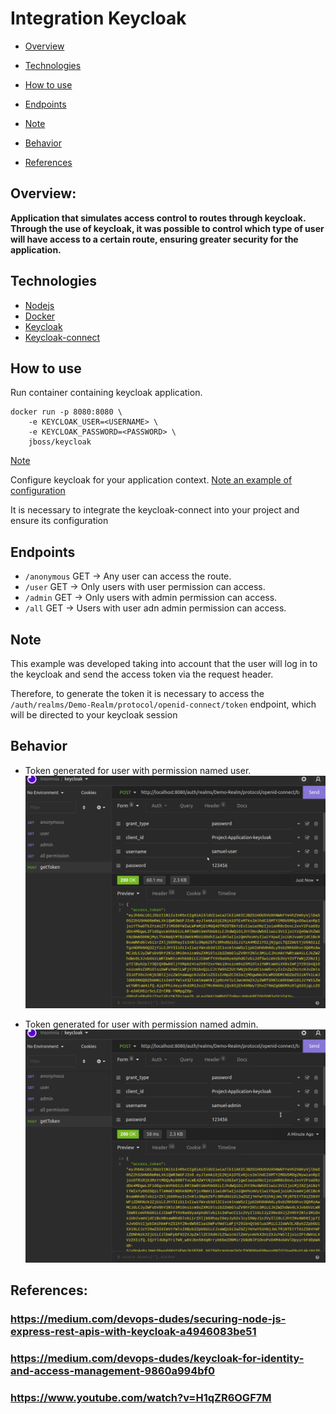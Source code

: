 # Integration Keycloak

* [Overview](#overview)

* [Technologies](#technologies)

* [How to use](#How-to-use)

* [Endpoints](#endpoints)

* [Note](#note)

* [Behavior](#behavior)

* [References](#references)

## Overview:
<strong>
Application that simulates access control to routes through keycloak.
Through the use of keycloak, it was possible to control which type of user will have access to a certain route, ensuring greater security for the application.
</strong>

## Technologies

* [Nodejs](https://nodejs.org/en/)
* [Docker](https://www.docker.com/)
* [Keycloak](https://www.keycloak.org/)
* [Keycloak-connect](https://www.npmjs.com/package/keycloak-connect)
## How to use

Run container containing keycloak application.

```
docker run -p 8080:8080 \
    -e KEYCLOAK_USER=<USERNAME> \
    -e KEYCLOAK_PASSWORD=<PASSWORD> \
    jboss/keycloak
```
[Note](https://medium.com/devops-dudes/keycloak-for-identity-and-access-management-9860a994bf0)

Configure keycloak for your application context.
[Note an example of configuration](https://medium.com/devops-dudes/securing-node-js-express-rest-apis-with-keycloak-a4946083be51)


It is necessary to integrate the keycloak-connect into your project and ensure its configuration

## Endpoints

* ```/anonymous``` GET -> Any user can access the route.
* ```/user``` GET -> Only users with user permission can access.
* ```/admin``` GET -> Only users with admin permission can access.
* ```/all``` GET -> Users with user adn admin permission can access.

## Note
This example was developed taking into account that the user will log in to the keycloak and send the access token via the request header.


Therefore, to generate the token it is necessary to access the ```/auth/realms/Demo-Realm/protocol/openid-connect/token``` endpoint, which will be directed to your keycloak session

## Behavior

* Token generated for user with permission named user.
![key_user](https://github.com/samuelreboucas07/Project-Application-keycloak/blob/main/assets/key_user.gif)

* Token generated for user with permission named admin.
![key_admin](https://github.com/samuelreboucas07/Project-Application-keycloak/blob/main/assets/key_admin.gif)

## References:
### https://medium.com/devops-dudes/securing-node-js-express-rest-apis-with-keycloak-a4946083be51
### https://medium.com/devops-dudes/keycloak-for-identity-and-access-management-9860a994bf0

### https://www.youtube.com/watch?v=H1qZR6OGF7M
